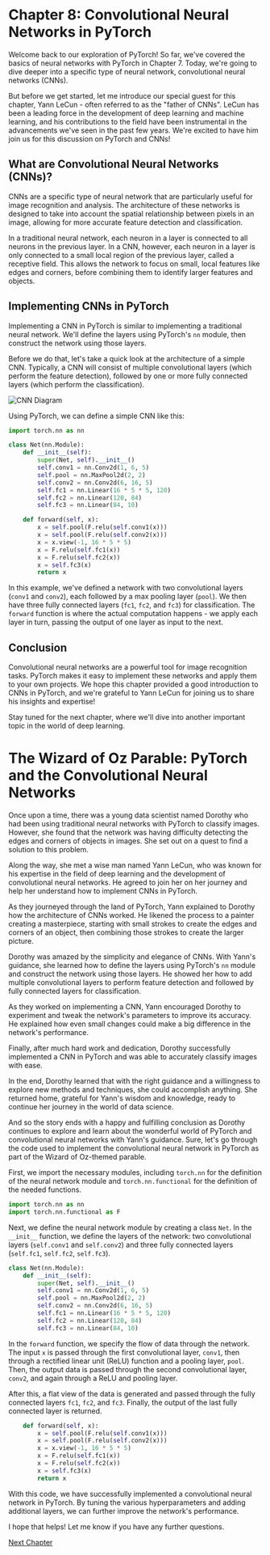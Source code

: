 # Chapter 8: Convolutional Neural Networks in PyTorch

Welcome back to our exploration of PyTorch! So far, we've covered the basics of neural networks with PyTorch in Chapter 7. Today, we're going to dive deeper into a specific type of neural network, convolutional neural networks (CNNs).

But before we get started, let me introduce our special guest for this chapter, Yann LeCun - often referred to as the "father of CNNs". LeCun has been a leading force in the development of deep learning and machine learning, and his contributions to the field have been instrumental in the advancements we've seen in the past few years. We're excited to have him join us for this discussion on PyTorch and CNNs!

## What are Convolutional Neural Networks (CNNs)?

CNNs are a specific type of neural network that are particularly useful for image recognition and analysis. The architecture of these networks is designed to take into account the spatial relationship between pixels in an image, allowing for more accurate feature detection and classification.

In a traditional neural network, each neuron in a layer is connected to all neurons in the previous layer. In a CNN, however, each neuron in a layer is only connected to a small local region of the previous layer, called a receptive field. This allows the network to focus on small, local features like edges and corners, before combining them to identify larger features and objects.

## Implementing CNNs in PyTorch

Implementing a CNN in PyTorch is similar to implementing a traditional neural network. We'll define the layers using PyTorch's `nn` module, then construct the network using those layers.

Before we do that, let's take a quick look at the architecture of a simple CNN. Typically, a CNN will consist of multiple convolutional layers (which perform the feature detection), followed by one or more fully connected layers (which perform the classification).

![CNN Diagram](https://github.com/YogeshUpdhyay/Deep-Learning/blob/master/CNN%20(Convolutional%20Neural%20Network)/CNN.PNG?raw=true)

Using PyTorch, we can define a simple CNN like this:

```python
import torch.nn as nn

class Net(nn.Module):
    def __init__(self):
        super(Net, self).__init__()
        self.conv1 = nn.Conv2d(1, 6, 5)
        self.pool = nn.MaxPool2d(2, 2)
        self.conv2 = nn.Conv2d(6, 16, 5)
        self.fc1 = nn.Linear(16 * 5 * 5, 120)
        self.fc2 = nn.Linear(120, 84)
        self.fc3 = nn.Linear(84, 10)

    def forward(self, x):
        x = self.pool(F.relu(self.conv1(x)))
        x = self.pool(F.relu(self.conv2(x)))
        x = x.view(-1, 16 * 5 * 5)
        x = F.relu(self.fc1(x))
        x = F.relu(self.fc2(x))
        x = self.fc3(x)
        return x
```

In this example, we've defined a network with two convolutional layers (`conv1` and `conv2`), each followed by a max pooling layer (`pool`). We then have three fully connected layers (`fc1`, `fc2`, and `fc3`) for classification. The `forward` function is where the actual computation happens - we apply each layer in turn, passing the output of one layer as input to the next.

## Conclusion

Convolutional neural networks are a powerful tool for image recognition tasks. PyTorch makes it easy to implement these networks and apply them to your own projects. We hope this chapter provided a good introduction to CNNs in PyTorch, and we're grateful to Yann LeCun for joining us to share his insights and expertise!

Stay tuned for the next chapter, where we'll dive into another important topic in the world of deep learning.
# The Wizard of Oz Parable: PyTorch and the Convolutional Neural Networks

Once upon a time, there was a young data scientist named Dorothy who had been using traditional neural networks with PyTorch to classify images. However, she found that the network was having difficulty detecting the edges and corners of objects in images. She set out on a quest to find a solution to this problem.

Along the way, she met a wise man named Yann LeCun, who was known for his expertise in the field of deep learning and the development of convolutional neural networks. He agreed to join her on her journey and help her understand how to implement CNNs in PyTorch.

As they journeyed through the land of PyTorch, Yann explained to Dorothy how the architecture of CNNs worked. He likened the process to a painter creating a masterpiece, starting with small strokes to create the edges and corners of an object, then combining those strokes to create the larger picture.

Dorothy was amazed by the simplicity and elegance of CNNs. With Yann's guidance, she learned how to define the layers using PyTorch's `nn` module and construct the network using those layers. He showed her how to add multiple convolutional layers to perform feature detection and followed by fully connected layers for classification.

As they worked on implementing a CNN, Yann encouraged Dorothy to experiment and tweak the network's parameters to improve its accuracy. He explained how even small changes could make a big difference in the network's performance.

Finally, after much hard work and dedication, Dorothy successfully implemented a CNN in PyTorch and was able to accurately classify images with ease.

In the end, Dorothy learned that with the right guidance and a willingness to explore new methods and techniques, she could accomplish anything. She returned home, grateful for Yann's wisdom and knowledge, ready to continue her journey in the world of data science.

And so the story ends with a happy and fulfilling conclusion as Dorothy continues to explore and learn about the wonderful world of PyTorch and convolutional neural networks with Yann's guidance.
Sure, let's go through the code used to implement the convolutional neural network in PyTorch as part of the Wizard of Oz-themed parable.

First, we import the necessary modules, including `torch.nn` for the definition of the neural network module and `torch.nn.functional` for the definition of the needed functions.

```python
import torch.nn as nn
import torch.nn.functional as F
```

Next, we define the neural network module by creating a class `Net`. In the `__init__` function, we define the layers of the network: two convolutional layers (`self.conv1` and `self.conv2`) and three fully connected layers (`self.fc1`, `self.fc2`, `self.fc3`).

```python
class Net(nn.Module):
    def __init__(self):
        super(Net, self).__init__()
        self.conv1 = nn.Conv2d(1, 6, 5)
        self.pool = nn.MaxPool2d(2, 2)
        self.conv2 = nn.Conv2d(6, 16, 5)
        self.fc1 = nn.Linear(16 * 5 * 5, 120)
        self.fc2 = nn.Linear(120, 84)
        self.fc3 = nn.Linear(84, 10)
```

In the `forward` function, we specify the flow of data through the network. The input `x` is passed through the first convolutional layer, `conv1`, then through a rectified linear unit (ReLU) function and a pooling layer, `pool`. Then, the output data is passed through the second convolutional layer, `conv2`, and again through a ReLU and pooling layer.

After this, a flat view of the data is generated and passed through the fully connected layers `fc1`, `fc2`, and `fc3`. Finally, the output of the last fully connected layer is returned.

```python
    def forward(self, x):
        x = self.pool(F.relu(self.conv1(x)))
        x = self.pool(F.relu(self.conv2(x)))
        x = x.view(-1, 16 * 5 * 5)
        x = F.relu(self.fc1(x))
        x = F.relu(self.fc2(x))
        x = self.fc3(x)
        return x
```

With this code, we have successfully implemented a convolutional neural network in PyTorch. By tuning the various hyperparameters and adding additional layers, we can further improve the network's performance.

I hope that helps! Let me know if you have any further questions.


[Next Chapter](09_Chapter09.md)